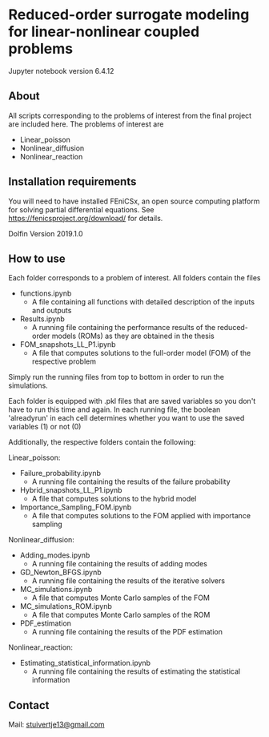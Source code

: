 # Reduced-order surrogate modeling for linear-nonlinear coupled problems

Jupyter notebook version 6.4.12

## About
All scripts corresponding to the problems of interest from the final project are included here. The problems of interest are

* Linear_poisson
* Nonlinear_diffusion
* Nonlinear_reaction

## Installation requirements
You will need to have installed FEniCSx, an open source computing platform for solving partial differential equations. See https://fenicsproject.org/download/ for details.

Dolfin Version 2019.1.0

## How to use

Each folder corresponds to a problem of interest. All folders contain the files
  * functions.ipynb
    * A file containing all functions with detailed description of the inputs and outputs
  * Results.ipynb
    * A running file containing the performance results of the reduced-order models (ROMs) as they are obtained in the thesis
  * FOM_snapshots_LL_P1.ipynb
    * A file that computes solutions to the full-order model (FOM) of the respective problem

Simply run the running files from top to bottom in order to run the simulations.

Each folder is equipped with .pkl files that are saved variables so you don't have to run this time and again. 
In each running file, the boolean 'alreadyrun' in each cell determines whether you want to use the saved variables (1) or not (0)

Additionally, the respective folders contain the following:

Linear_poisson:
  * Failure_probability.ipynb
    * A running file containing the results of the failure probability
  * Hybrid_snapshots_LL_P1.ipynb
    * A file that computes solutions to the hybrid model
  * Importance_Sampling_FOM.ipynb
    * A file that computes solutions to the FOM applied with importance sampling

Nonlinear_diffusion:
  * Adding_modes.ipynb
    * A running file containing the results of adding modes
  * GD_Newton_BFGS.ipynb
    * A running file containing the results of the iterative solvers
  * MC_simulations.ipynb
    * A file that computes Monte Carlo samples of the FOM
  * MC_simulations_ROM.ipynb
    * A file that computes Monte Carlo samples of the ROM
  * PDF_estimation
    * A running file containing the results of the PDF estimation

Nonlinear_reaction:
  * Estimating_statistical_information.ipynb
    * A running file containing the results of estimating the statistical information

## Contact

Mail: stuivertje13@gmail.com
